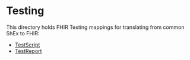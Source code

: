 # Testing 

This directory holds FHIR Testing mappings for translating from common ShEx to FHIR:
* [TestScript](https://www.hl7.org/fhir/testscript.html)
* [TestReport](https://www.hl7.org/fhir/testreport.html)
